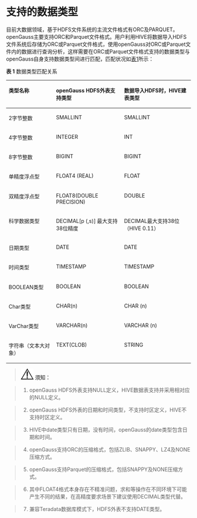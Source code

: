 # 支持的数据类型<a name="ZH-CN_TOPIC_0311524274"></a>

目前大数据领域，基于HDFS文件系统的主流文件格式有ORC及PARQUET。openGauss主要支持ORC和Parquet文件格式。用户利用HIVE将数据导入HDFS文件系统后存储为ORC或Parquet文件格式，使用openGauss对ORC或Parquet文件内的数据进行查询分析，这样需要在ORC或Parquet文件格式支持的数据类型与openGauss自身支持数据类型间进行匹配，匹配状况如[表1](#zh-cn_topic_0067563150_table15273186151115)所示：

**表 1**  数据类型匹配关系

<a name="zh-cn_topic_0067563150_table15273186151115"></a>
<table><thead align="left"><tr id="zh-cn_topic_0067563150_row142741761115"><th class="cellrowborder" valign="top" width="25.650000000000002%" id="mcps1.2.4.1.1"><p id="zh-cn_topic_0067563150_p1227496101117"><a name="zh-cn_topic_0067563150_p1227496101117"></a><a name="zh-cn_topic_0067563150_p1227496101117"></a><strong id="zh-cn_topic_0067563150_b12741267114"><a name="zh-cn_topic_0067563150_b12741267114"></a><a name="zh-cn_topic_0067563150_b12741267114"></a>类型名称</strong></p>
</th>
<th class="cellrowborder" valign="top" width="36.85%" id="mcps1.2.4.1.2"><p id="zh-cn_topic_0067563150_p1827446171112"><a name="zh-cn_topic_0067563150_p1827446171112"></a><a name="zh-cn_topic_0067563150_p1827446171112"></a><span id="text1391153310424"><a name="text1391153310424"></a><a name="text1391153310424"></a>openGauss</span><strong id="b2028681715222"><a name="b2028681715222"></a><a name="b2028681715222"></a> HDFS外表支持类型</strong></p>
</th>
<th class="cellrowborder" valign="top" width="37.5%" id="mcps1.2.4.1.3"><p id="zh-cn_topic_0067563150_p182754641117"><a name="zh-cn_topic_0067563150_p182754641117"></a><a name="zh-cn_topic_0067563150_p182754641117"></a><strong id="zh-cn_topic_0067563150_b527576161113"><a name="zh-cn_topic_0067563150_b527576161113"></a><a name="zh-cn_topic_0067563150_b527576161113"></a>数据导入HDFS时，HIVE建表类型</strong></p>
</th>
</tr>
</thead>
<tbody><tr id="zh-cn_topic_0067563150_row52752671111"><td class="cellrowborder" valign="top" width="25.650000000000002%" headers="mcps1.2.4.1.1 "><p id="zh-cn_topic_0067563150_p42751465114"><a name="zh-cn_topic_0067563150_p42751465114"></a><a name="zh-cn_topic_0067563150_p42751465114"></a>2字节整数</p>
</td>
<td class="cellrowborder" valign="top" width="36.85%" headers="mcps1.2.4.1.2 "><p id="zh-cn_topic_0067563150_p1727514614113"><a name="zh-cn_topic_0067563150_p1727514614113"></a><a name="zh-cn_topic_0067563150_p1727514614113"></a>SMALLINT</p>
</td>
<td class="cellrowborder" valign="top" width="37.5%" headers="mcps1.2.4.1.3 "><p id="zh-cn_topic_0067563150_p122761569119"><a name="zh-cn_topic_0067563150_p122761569119"></a><a name="zh-cn_topic_0067563150_p122761569119"></a>SMALLINT</p>
</td>
</tr>
<tr id="zh-cn_topic_0067563150_row1127618617118"><td class="cellrowborder" valign="top" width="25.650000000000002%" headers="mcps1.2.4.1.1 "><p id="zh-cn_topic_0067563150_p16276566113"><a name="zh-cn_topic_0067563150_p16276566113"></a><a name="zh-cn_topic_0067563150_p16276566113"></a>4字节整数</p>
</td>
<td class="cellrowborder" valign="top" width="36.85%" headers="mcps1.2.4.1.2 "><p id="zh-cn_topic_0067563150_p1327686121115"><a name="zh-cn_topic_0067563150_p1327686121115"></a><a name="zh-cn_topic_0067563150_p1327686121115"></a>INTEGER</p>
</td>
<td class="cellrowborder" valign="top" width="37.5%" headers="mcps1.2.4.1.3 "><p id="zh-cn_topic_0067563150_p142761651113"><a name="zh-cn_topic_0067563150_p142761651113"></a><a name="zh-cn_topic_0067563150_p142761651113"></a>INT</p>
</td>
</tr>
<tr id="zh-cn_topic_0067563150_row1927626161115"><td class="cellrowborder" valign="top" width="25.650000000000002%" headers="mcps1.2.4.1.1 "><p id="zh-cn_topic_0067563150_p10276136161112"><a name="zh-cn_topic_0067563150_p10276136161112"></a><a name="zh-cn_topic_0067563150_p10276136161112"></a>8字节整数</p>
</td>
<td class="cellrowborder" valign="top" width="36.85%" headers="mcps1.2.4.1.2 "><p id="zh-cn_topic_0067563150_p327736121119"><a name="zh-cn_topic_0067563150_p327736121119"></a><a name="zh-cn_topic_0067563150_p327736121119"></a>BIGINT</p>
</td>
<td class="cellrowborder" valign="top" width="37.5%" headers="mcps1.2.4.1.3 "><p id="zh-cn_topic_0067563150_p11277156181114"><a name="zh-cn_topic_0067563150_p11277156181114"></a><a name="zh-cn_topic_0067563150_p11277156181114"></a>BIGINT</p>
</td>
</tr>
<tr id="zh-cn_topic_0067563150_row1227712621110"><td class="cellrowborder" valign="top" width="25.650000000000002%" headers="mcps1.2.4.1.1 "><p id="zh-cn_topic_0067563150_p2027715631112"><a name="zh-cn_topic_0067563150_p2027715631112"></a><a name="zh-cn_topic_0067563150_p2027715631112"></a>单精度浮点型</p>
</td>
<td class="cellrowborder" valign="top" width="36.85%" headers="mcps1.2.4.1.2 "><p id="zh-cn_topic_0067563150_p5277764119"><a name="zh-cn_topic_0067563150_p5277764119"></a><a name="zh-cn_topic_0067563150_p5277764119"></a>FLOAT4 (REAL)</p>
</td>
<td class="cellrowborder" valign="top" width="37.5%" headers="mcps1.2.4.1.3 "><p id="zh-cn_topic_0067563150_p15278868111"><a name="zh-cn_topic_0067563150_p15278868111"></a><a name="zh-cn_topic_0067563150_p15278868111"></a>FLOAT</p>
</td>
</tr>
<tr id="zh-cn_topic_0067563150_row52780611119"><td class="cellrowborder" valign="top" width="25.650000000000002%" headers="mcps1.2.4.1.1 "><p id="zh-cn_topic_0067563150_p2027819641115"><a name="zh-cn_topic_0067563150_p2027819641115"></a><a name="zh-cn_topic_0067563150_p2027819641115"></a>双精度浮点型</p>
</td>
<td class="cellrowborder" valign="top" width="36.85%" headers="mcps1.2.4.1.2 "><p id="zh-cn_topic_0067563150_p122785618115"><a name="zh-cn_topic_0067563150_p122785618115"></a><a name="zh-cn_topic_0067563150_p122785618115"></a>FLOAT8(DOUBLE PRECISION)</p>
</td>
<td class="cellrowborder" valign="top" width="37.5%" headers="mcps1.2.4.1.3 "><p id="zh-cn_topic_0067563150_p122785612116"><a name="zh-cn_topic_0067563150_p122785612116"></a><a name="zh-cn_topic_0067563150_p122785612116"></a>DOUBLE</p>
</td>
</tr>
<tr id="zh-cn_topic_0067563150_row027886131113"><td class="cellrowborder" valign="top" width="25.650000000000002%" headers="mcps1.2.4.1.1 "><p id="zh-cn_topic_0067563150_p6278136121113"><a name="zh-cn_topic_0067563150_p6278136121113"></a><a name="zh-cn_topic_0067563150_p6278136121113"></a>科学数据类型</p>
</td>
<td class="cellrowborder" valign="top" width="36.85%" headers="mcps1.2.4.1.2 "><p id="zh-cn_topic_0067563150_p827917651116"><a name="zh-cn_topic_0067563150_p827917651116"></a><a name="zh-cn_topic_0067563150_p827917651116"></a>DECIMAL[p (,s)] 最大支持38位精度</p>
</td>
<td class="cellrowborder" valign="top" width="37.5%" headers="mcps1.2.4.1.3 "><p id="zh-cn_topic_0067563150_p1927912617115"><a name="zh-cn_topic_0067563150_p1927912617115"></a><a name="zh-cn_topic_0067563150_p1927912617115"></a>DECIMAL最大支持38位（HIVE 0.11）</p>
</td>
</tr>
<tr id="zh-cn_topic_0067563150_row192791862111"><td class="cellrowborder" valign="top" width="25.650000000000002%" headers="mcps1.2.4.1.1 "><p id="zh-cn_topic_0067563150_p1027912641111"><a name="zh-cn_topic_0067563150_p1027912641111"></a><a name="zh-cn_topic_0067563150_p1027912641111"></a>日期类型</p>
</td>
<td class="cellrowborder" valign="top" width="36.85%" headers="mcps1.2.4.1.2 "><p id="zh-cn_topic_0067563150_p22802681113"><a name="zh-cn_topic_0067563150_p22802681113"></a><a name="zh-cn_topic_0067563150_p22802681113"></a>DATE</p>
</td>
<td class="cellrowborder" valign="top" width="37.5%" headers="mcps1.2.4.1.3 "><p id="zh-cn_topic_0067563150_p11280865113"><a name="zh-cn_topic_0067563150_p11280865113"></a><a name="zh-cn_topic_0067563150_p11280865113"></a>DATE</p>
</td>
</tr>
<tr id="zh-cn_topic_0067563150_row1328020681118"><td class="cellrowborder" valign="top" width="25.650000000000002%" headers="mcps1.2.4.1.1 "><p id="zh-cn_topic_0067563150_p112801661113"><a name="zh-cn_topic_0067563150_p112801661113"></a><a name="zh-cn_topic_0067563150_p112801661113"></a>时间类型</p>
</td>
<td class="cellrowborder" valign="top" width="36.85%" headers="mcps1.2.4.1.2 "><p id="zh-cn_topic_0067563150_p32806611115"><a name="zh-cn_topic_0067563150_p32806611115"></a><a name="zh-cn_topic_0067563150_p32806611115"></a>TIMESTAMP</p>
</td>
<td class="cellrowborder" valign="top" width="37.5%" headers="mcps1.2.4.1.3 "><p id="zh-cn_topic_0067563150_p1028010611112"><a name="zh-cn_topic_0067563150_p1028010611112"></a><a name="zh-cn_topic_0067563150_p1028010611112"></a>TIMESTAMP</p>
</td>
</tr>
<tr id="zh-cn_topic_0067563150_row32807616112"><td class="cellrowborder" valign="top" width="25.650000000000002%" headers="mcps1.2.4.1.1 "><p id="zh-cn_topic_0067563150_p42801611110"><a name="zh-cn_topic_0067563150_p42801611110"></a><a name="zh-cn_topic_0067563150_p42801611110"></a>BOOLEAN类型</p>
</td>
<td class="cellrowborder" valign="top" width="36.85%" headers="mcps1.2.4.1.2 "><p id="zh-cn_topic_0067563150_p202801569112"><a name="zh-cn_topic_0067563150_p202801569112"></a><a name="zh-cn_topic_0067563150_p202801569112"></a>BOOLEAN</p>
</td>
<td class="cellrowborder" valign="top" width="37.5%" headers="mcps1.2.4.1.3 "><p id="zh-cn_topic_0067563150_p1828015621111"><a name="zh-cn_topic_0067563150_p1828015621111"></a><a name="zh-cn_topic_0067563150_p1828015621111"></a>BOOLEAN</p>
</td>
</tr>
<tr id="zh-cn_topic_0067563150_row5280156141110"><td class="cellrowborder" valign="top" width="25.650000000000002%" headers="mcps1.2.4.1.1 "><p id="zh-cn_topic_0067563150_p528016618118"><a name="zh-cn_topic_0067563150_p528016618118"></a><a name="zh-cn_topic_0067563150_p528016618118"></a>Char类型</p>
</td>
<td class="cellrowborder" valign="top" width="36.85%" headers="mcps1.2.4.1.2 "><p id="zh-cn_topic_0067563150_p12281169116"><a name="zh-cn_topic_0067563150_p12281169116"></a><a name="zh-cn_topic_0067563150_p12281169116"></a>CHAR(n)</p>
</td>
<td class="cellrowborder" valign="top" width="37.5%" headers="mcps1.2.4.1.3 "><p id="zh-cn_topic_0067563150_p1228113681114"><a name="zh-cn_topic_0067563150_p1228113681114"></a><a name="zh-cn_topic_0067563150_p1228113681114"></a>CHAR (n)</p>
</td>
</tr>
<tr id="zh-cn_topic_0067563150_row7281186201110"><td class="cellrowborder" valign="top" width="25.650000000000002%" headers="mcps1.2.4.1.1 "><p id="zh-cn_topic_0067563150_p6281567117"><a name="zh-cn_topic_0067563150_p6281567117"></a><a name="zh-cn_topic_0067563150_p6281567117"></a>VarChar类型</p>
</td>
<td class="cellrowborder" valign="top" width="36.85%" headers="mcps1.2.4.1.2 "><p id="zh-cn_topic_0067563150_p128218621118"><a name="zh-cn_topic_0067563150_p128218621118"></a><a name="zh-cn_topic_0067563150_p128218621118"></a>VARCHAR(n)</p>
</td>
<td class="cellrowborder" valign="top" width="37.5%" headers="mcps1.2.4.1.3 "><p id="zh-cn_topic_0067563150_p928266111115"><a name="zh-cn_topic_0067563150_p928266111115"></a><a name="zh-cn_topic_0067563150_p928266111115"></a>VARCHAR (n)</p>
</td>
</tr>
<tr id="zh-cn_topic_0067563150_row928211617110"><td class="cellrowborder" valign="top" width="25.650000000000002%" headers="mcps1.2.4.1.1 "><p id="zh-cn_topic_0067563150_p32829691111"><a name="zh-cn_topic_0067563150_p32829691111"></a><a name="zh-cn_topic_0067563150_p32829691111"></a>字符串（文本大对象）</p>
</td>
<td class="cellrowborder" valign="top" width="36.85%" headers="mcps1.2.4.1.2 "><p id="zh-cn_topic_0067563150_p1628216191120"><a name="zh-cn_topic_0067563150_p1628216191120"></a><a name="zh-cn_topic_0067563150_p1628216191120"></a>TEXT(CLOB)</p>
</td>
<td class="cellrowborder" valign="top" width="37.5%" headers="mcps1.2.4.1.3 "><p id="zh-cn_topic_0067563150_p162821615117"><a name="zh-cn_topic_0067563150_p162821615117"></a><a name="zh-cn_topic_0067563150_p162821615117"></a>STRING</p>
</td>
</tr>
</tbody>
</table>

>![](public_sys-resources/icon-notice.gif) **须知：** 

>1.  openGauss HDFS外表支持NULL定义，HIVE数据表支持并采用相对应的NULL定义。

>2.  openGauss HDFS外表的日期和时间类型，不支持时区定义，HIVE不支持时区定义。

>3.  HIVE中date类型只有日期，没有时间，openGauss的date类型包含日期和时间。

>4.  openGauss支持ORC的压缩格式，包括ZLIB、SNAPPY、LZ4及NONE压缩方式。

>5.  openGauss支持Parquet的压缩格式，包括SNAPPY及NONE压缩方式。

>6.  其中FLOAT4格式本身存在不精准问题，求和等操作在不同环境下可能产生不同的结果，在高精度要求场景下建议使用DECIMAL类型代替。

>7.  兼容Teradata数据库模式下，HDFS外表不支持DATE类型。

